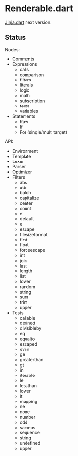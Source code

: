 Renderable.dart
===============

[Jinja.dart](https://github.com/ykmnkmi/jinja.dart) next version.

Status
------
Nodes:
- Comments
- Expressions
  - calls
  - comparison
  - filters
  - literals
  - logic
  - math
  - subscription
  - tests
  - variables
- Statements
  - Raw
  - If
  - For (single/multi target)

API:
- Environment
- Template
- Lexer
- Parser
- Optimizer
- Filters
  - abs
  - attr
  - batch
  - capitalize
  - center
  - count
  - d
  - default
  - e
  - escape
  - filesizeformat
  - first
  - float
  - forceescape
  - int
  - join
  - last
  - length
  - list
  - lower
  - random
  - string
  - sum
  - trim
  - upper
- Tests
  - callable
  - defined
  - divisibleby
  - eq
  - equalto
  - escaped
  - even
  - ge
  - greaterthan
  - gt
  - in
  - iterable
  - le
  - lessthan
  - lower
  - lt
  - mapping
  - ne
  - none
  - number
  - odd
  - sameas
  - sequence
  - string
  - undefined
  - upper
